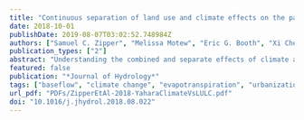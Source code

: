 ```yaml
---
title: "Continuous separation of land use and climate effects on the past and future water balance"
date: 2018-10-01
publishDate: 2019-08-07T03:02:52.748984Z
authors: ["Samuel C. Zipper", "Melissa Motew", "Eric G. Booth", "Xi Chen", "Jiangxiao Qiu", "Christopher J. Kucharik", "Stephen R. Carpenter", "Steven P. Loheide II"]
publication_types: ["2"]
abstract: "Understanding the combined and separate effects of climate and land use change on the water cycle is necessary to mitigate negative impacts. However, existing methodologies typically divide data into discrete (before and after) periods, implicitly representing climate and land use as step changes when in reality these changes are often gradual. Here, we introduce a new regression-based methodological framework designed to separate climate and land use effects on any hydrological flux of interest continuously through time, and estimate uncertainty in the contribution of these two drivers. We present two applications in the Yahara River Watershed (Wisconsin, USA) demonstrating how our approach can be used to understand synergistic or antagonistic relationships between land use and climate in either the past or the future: (1) historical streamflow, baseflow, and quickflow in an urbanizing subwatershed; and (2) simulated future evapotranspiration, drainage, and direct runoff from a suite of contrasting climate and land use scenarios for the entire watershed. In the historical analysis, we show that ∼60% of recent streamflow changes can be attributed to climate, with approximately equal contributions from quickflow and baseflow. However, our continuous method reveals that baseflow is significantly increasing through time, primarily due to land use change and potentially influenced by long-term increases in groundwater storage. In the simulation of future changes, we show that all components of the future water balance will respond more strongly to changes in climate than land use, with the largest potential land use effects on drainage. These results indicate that diverse land use change trajectories may counteract each other while the effects of climate are more homogeneous at watershed scales. Therefore, management opportunities to counteract climate change effects will likely be more effective at smaller spatial scales, where land use trajectories are unidirectional."
featured: false
publication: "*Journal of Hydrology*"
tags: ["baseflow", "climate change", "evapotranspiration", "urbanization", "Streamflow", "land use change", "Climate change", "Urbanization", "streamflow", "Baseflow", "Evapotranspiration", "Land use change"]
url_pdf: "PDFs/ZipperEtAl-2018-YaharaClimateVsLULC.pdf"
doi: "10.1016/j.jhydrol.2018.08.022"
---
```


